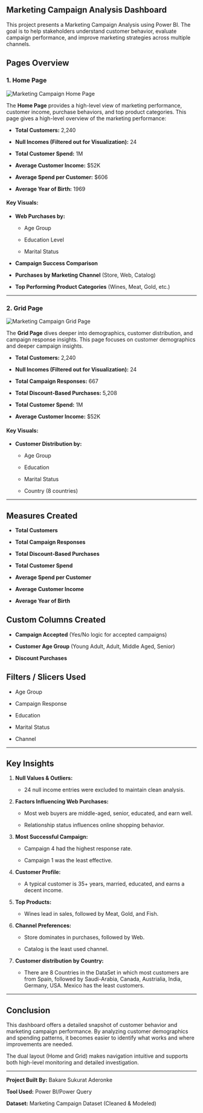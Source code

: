 ## Marketing Campaign Analysis Dashboard


This project presents a Marketing Campaign Analysis using Power BI. The goal is to help stakeholders understand customer behavior, evaluate campaign performance, and improve marketing strategies across multiple channels.


## Pages Overview


### 1. Home Page

![Marketing Campaign Home Page](.MC-Home-Page.png)


The **Home Page** provides a high-level view of marketing performance, customer income, purchase behaviors, and top product categories.
This page gives a high-level overview of the marketing performance:

- **Total Customers:** 2,240

- **Null Incomes (Filtered out for Visualization):** 24

- **Total Customer Spend:** 1M

- **Average Customer Income:** $52K

- **Average Spend per Customer:** $606

- **Average Year of Birth:** 1969



#### Key Visuals:

- **Web Purchases by:**

  - Age Group

  - Education Level

  - Marital Status

- **Campaign Success Comparison**

- **Purchases by Marketing Channel** (Store, Web, Catalog)

- **Top Performing Product Categories** (Wines, Meat, Gold, etc.)


---


### 2. Grid Page
![Marketing Campaign Grid Page](.MC-Grid-Page)


The **Grid Page** dives deeper into demographics, customer distribution, and campaign response insights.
This page focuses on customer demographics and deeper campaign insights.


- **Total Customers:** 2,240

- **Null Incomes (Filtered out for Visualization):** 24

- **Total Campaign Responses:** 667

- **Total Discount-Based Purchases:** 5,208

- **Total Customer Spend:** 1M

- **Average Customer Income:** $52K



#### Key Visuals:

- **Customer Distribution by:**

  - Age Group

  - Education

  - Marital Status

  - Country (8 countries)


---


## Measures Created

- **Total Customers**

- **Total Campaign Responses**

- **Total Discount-Based Purchases**

- **Total Customer Spend**

- **Average Spend per Customer**

- **Average Customer Income**

- **Average Year of Birth**



## Custom Columns Created

- **Campaign Accepted** (Yes/No logic for accepted campaigns)

- **Customer Age Group** (Young Adult, Adult, Middle Aged, Senior)

- **Discount Purchases**



## Filters / Slicers Used

- Age Group

- Campaign Response

- Education

- Marital Status

- Channel


---


## Key Insights


1. **Null Values & Outliers:**

   - 24 null income entries were excluded to maintain clean analysis.


2. **Factors Influencing Web Purchases:**

   - Most web buyers are middle-aged, senior, educated, and earn well.

   - Relationship status influences online shopping behavior.


3. **Most Successful Campaign:**

   - Campaign 4 had the highest response rate.

   - Campaign 1 was the least effective.


4. **Customer Profile:**

   - A typical customer is 35+ years, married, educated, and earns a decent income.


5. **Top Products:**

   - Wines lead in sales, followed by Meat, Gold, and Fish.


6. **Channel Preferences:**

   - Store dominates in purchases, followed by Web.

   - Catalog is the least used channel.


7. **Customer distribution by Country:**
  
   - There are 8 Countries in the DataSet in which most customers are from Spain, followed by Saudi-Arabia, Canada, Austrialia, India, Germany, USA. Mexico has the least customers.


---


## Conclusion



This dashboard offers a detailed snapshot of customer behavior and marketing campaign performance. By analyzing customer demographics and spending patterns, it becomes easier to identify what works and where improvements are needed.



The dual layout (Home and Grid) makes navigation intuitive and supports both high-level monitoring and detailed investigation.



---



**Project Built By:** Bakare Sukurat Aderonke 

**Tool Used:** Power BI/Power Query

**Dataset:** Marketing Campaign Dataset (Cleaned & Modeled)



